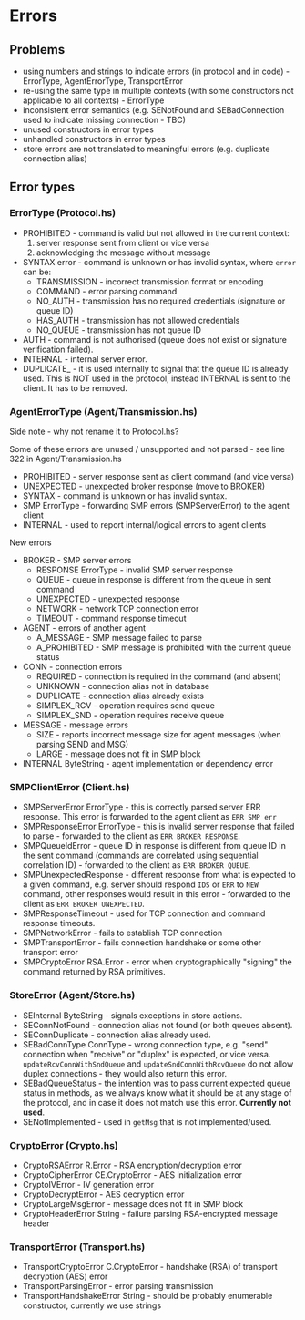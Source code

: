 # Errors

## Problems

- using numbers and strings to indicate errors (in protocol and in code) - ErrorType, AgentErrorType, TransportError
- re-using the same type in multiple contexts (with some constructors not applicable to all contexts) - ErrorType
- inconsistent error semantics (e.g. SENotFound and SEBadConnection used to indicate missing connection - TBC)
- unused constructors in error types
- unhandled constructors in error types
- store errors are not translated to meaningful errors (e.g. duplicate connection alias)

## Error types

### ErrorType (Protocol.hs)

- PROHIBITED - command is valid but not allowed in the current context:
  1. server response sent from client or vice versa
  2. acknowledging the message without message
- SYNTAX error - command is unknown or has invalid syntax, where `error` can be:
  - TRANSMISSION - incorrect transmission format or encoding
  - COMMAND - error parsing command
  - NO_AUTH - transmission has no required credentials (signature or queue ID)
  - HAS_AUTH - transmission has not allowed credentials
  - NO_QUEUE - transmission has not queue ID
- AUTH - command is not authorised (queue does not exist or signature verification failed).
- INTERNAL - internal server error.
- DUPLICATE_ - it is used internally to signal that the queue ID is already used. This is NOT used in the protocol, instead INTERNAL is sent to the client. It has to be removed.

### AgentErrorType (Agent/Transmission.hs)

Side note - why not rename it to Protocol.hs?

Some of these errors are unused / unsupported and not parsed - see line 322 in Agent/Transmission.hs

- PROHIBITED - server response sent as client command (and vice versa)
- UNEXPECTED - unexpected broker response (move to BROKER)
- SYNTAX - command is unknown or has invalid syntax.
- SMP ErrorType - forwarding SMP errors (SMPServerError) to the agent client
- INTERNAL - used to report internal/logical errors to agent clients

New errors
- BROKER - SMP server errors
  - RESPONSE ErrorType - invalid SMP server response
  - QUEUE - queue in response is different from the queue in sent command
  - UNEXPECTED - unexpected response
  - NETWORK - network TCP connection error
  - TIMEOUT - command response timeout
- AGENT - errors of another agent
  - A_MESSAGE - SMP message failed to parse
  - A_PROHIBITED - SMP message is prohibited with the current queue status
- CONN - connection errors
  - REQUIRED - connection is required in the command (and absent)
  - UNKNOWN - connection alias not in database
  - DUPLICATE - connection alias already exists
  - SIMPLEX_RCV - operation requires send queue
  - SIMPLEX_SND - operation requires receive queue
- MESSAGE - message errors
  - SIZE - reports incorrect message size for agent messages (when parsing SEND and MSG)
  - LARGE - message does not fit in SMP block
- INTERNAL ByteString - agent implementation or dependency error

### SMPClientError (Client.hs)

- SMPServerError ErrorType - this is correctly parsed server ERR response. This error is forwarded to the agent client as `ERR SMP err`
- SMPResponseError ErrorType - this is invalid server response that failed to parse - forwarded to the client as `ERR BROKER RESPONSE`.
- SMPQueueIdError - queue ID in response is different from queue ID in the sent command (commands are correlated using sequential correlation ID) - forwarded to the client as `ERR BROKER QUEUE`.
- SMPUnexpectedResponse - different response from what is expected to a given command, e.g. server should respond `IDS` or `ERR` to `NEW` command, other responses would result in this error - forwarded to the client as `ERR BROKER UNEXPECTED`.
- SMPResponseTimeout - used for TCP connection and command response timeouts.
- SMPNetworkError - fails to establish TCP connection
- SMPTransportError - fails connection handshake or some other transport error
- SMPCryptoError RSA.Error - error when cryptographically "signing" the command returned by RSA primitives.

### StoreError (Agent/Store.hs)

- SEInternal ByteString - signals exceptions in store actions.
- SEConnNotFound - connection alias not found (or both queues absent).
- SEConnDuplicate - connection alias already used.
- SEBadConnType ConnType - wrong connection type, e.g. "send" connection when "receive" or "duplex" is expected, or vice versa. `updateRcvConnWithSndQueue` and `updateSndConnWithRcvQueue` do not allow duplex connections - they would also return this error.
- SEBadQueueStatus - the intention was to pass current expected queue status in methods, as we always know what it should be at any stage of the protocol, and in case it does not match use this error. **Currently not used**.
- SENotImplemented - used in `getMsg` that is not implemented/used.

### CryptoError (Crypto.hs)

- CryptoRSAError R.Error - RSA encryption/decryption error
- CryptoCipherError CE.CryptoError - AES initialization error
- CryptoIVError - IV generation error
- CryptoDecryptError - AES decryption error
- CryptoLargeMsgError - message does not fit in SMP block
- CryptoHeaderError String - failure parsing RSA-encrypted message header

### TransportError (Transport.hs)

- TransportCryptoError C.CryptoError - handshake (RSA) of transport decryption (AES) error
- TransportParsingError - error parsing transmission
- TransportHandshakeError String - should be probably enumerable constructor, currently we use strings

